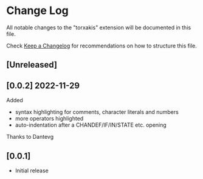 # Change Log

All notable changes to the "torxakis" extension will be documented in this file.

Check [Keep a Changelog](http://keepachangelog.com/) for recommendations on how to structure this file.

## [Unreleased]

## [0.0.2] 2022-11-29
Added
- syntax highlighting for comments, character literals and numbers
- more operators highlighted
- auto-indentation after a CHANDEF/IF/IN/STATE etc. opening

Thanks to Dantevg
## [0.0.1]
- Initial release


